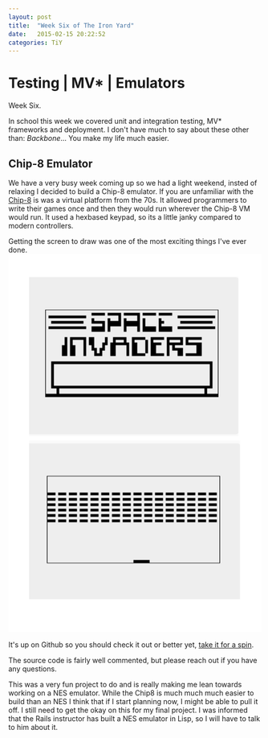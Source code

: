 ```yaml
---
layout: post
title:  "Week Six of The Iron Yard"
date:   2015-02-15 20:22:52
categories: TiY
---
```

# Testing | MV\* | Emulators

Week Six.

In school this week we covered unit and integration testing, MV\* frameworks and deployment.
I don't have much to say about these other than: *Backbone*...  You make my life much easier.

## Chip-8 Emulator
We have a very busy week coming up so we had a light weekend, insted of relaxing I decided to build a Chip-8 emulator.  If you are unfamiliar with the [Chip-8](http://en.wikipedia.org/wiki/CHIP-8) is was a virtual platform from the 70s.  It allowed programmers to write their games once and then they would run wherever the Chip-8 VM would run.  It used a hexbased keypad, so its a little janky compared to modern controllers.

Getting the screen to draw was one of the most exciting things I've ever done.
![Chip-8 ; Space Invaders, Brix](/assets/chip8.png)  


It's up on Github so you should check it out or better yet, [take it for a spin](http://xeinherjar.github.io/chip8/).

The source code is fairly well commented, but please reach out if you have any questions.

This was a very fun project to do and is really making me lean towards working on a NES emulator.  While the Chip8 is much much much easier to build than an NES I think that if I start planning now, I might be able to pull it off.  I still need to get the okay on this for my final project.  I was informed that the Rails instructor has built a NES emulator in Lisp, so I will have to talk to him about it.
